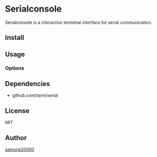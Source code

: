 # Serialconsole

Serialconsole is a interactive termimal interface for serial communication.

## Install

## Usage

### Options

## Dependencies

- github.com/tarm/serial

## License

MIT

## Author

[samurai20000](http://github.com/samurai20000)
